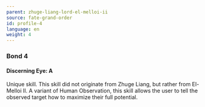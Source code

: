 ```yaml
---
parent: zhuge-liang-lord-el-melloi-ii
source: fate-grand-order
id: profile-4
language: en
weight: 4
---
```


### Bond 4

#### Discerning Eye: A

Unique skill. This skill did not originate from Zhuge Liang, but rather from El-Melloi II. A variant of Human Observation, this skill allows the user to tell the observed target how to maximize their full potential.
